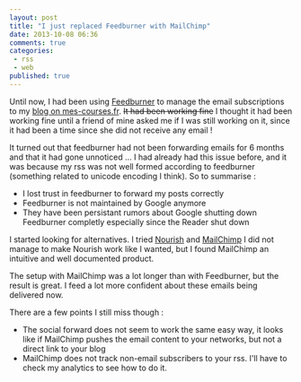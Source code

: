 ```yaml
---
layout: post
title: "I just replaced Feedburner with MailChimp"
date: 2013-10-08 06:36
comments: true
categories:
 - rss
 - web
published: true
---
```

Until now, I had been using [Feedburner](http://www.feedburner.com) to manage the email subscriptions to my [blog on mes-courses.fr](https://www.mes-courses.fr/blog). ~~It had been working fine~~ I thought it had been working fine until a friend of mine asked me if I was still working on it, since it had been a time since she did not receive any email !

It turned out that feedburner had not been forwarding emails for 6 months and that it had gone unnoticed ... I had already had this issue before, and it was because my rss was not well formed according to feedburner (something related to unicode encoding I think). So to summarise :

* I lost trust in feedburner to forward my posts correctly
* Feedburner is not maintained by Google anymore
* They have been persistant rumors about Google shutting down Feedburner completly especially since the Reader shut down

I started looking for alternatives. I tried [Nourish](http://www.nouri.sh) and [MailChimp](http://www.mailchimp.com) I did not manage to make Nourish work like I wanted, but I found MailChimp an intuitive and well documented product.

The setup with MailChimp was a lot longer than with Feedburner, but the result is great. I feed a lot more confident about these emails being delivered now.

There are a few points I still miss though :

* The social forward does not seem to work the same easy way, it looks like if MailChimp pushes the email content to your networks, but not a direct link to your blog
* MailChimp does not track non-email subscribers to your rss. I'll have to check my analytics to see how to do it.
